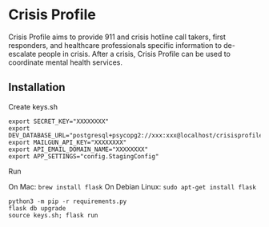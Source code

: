 # Crisis Profile

Crisis Profile aims to provide 911 and crisis hotline call takers, first responders, and healthcare professionals specific information to de-escalate people in crisis. After a crisis, Crisis Profile can be used to coordinate mental health services.

## Installation

Create keys.sh

```
export SECRET_KEY="XXXXXXXX" 
export DEV_DATABASE_URL="postgresql+psycopg2://xxx:xxx@localhost/crisisprofile"
export MAILGUN_API_KEY="XXXXXXXX"
export API_EMAIL_DOMAIN_NAME="XXXXXXXX"
export APP_SETTINGS="config.StagingConfig"
```

Run

On Mac: `brew install flask`
On Debian Linux: `sudo apt-get install flask`

```
python3 -m pip -r requirements.py
flask db upgrade
source keys.sh; flask run
```


